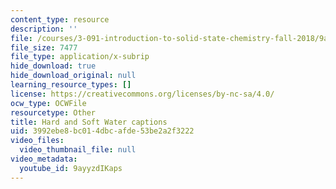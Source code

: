 ```yaml
---
content_type: resource
description: ''
file: /courses/3-091-introduction-to-solid-state-chemistry-fall-2018/9ayyzdIKaps_captions.webvtt
file_size: 7477
file_type: application/x-subrip
hide_download: true
hide_download_original: null
learning_resource_types: []
license: https://creativecommons.org/licenses/by-nc-sa/4.0/
ocw_type: OCWFile
resourcetype: Other
title: Hard and Soft Water captions
uid: 3992ebe8-bc01-4dbc-afde-53be2a2f3222
video_files:
  video_thumbnail_file: null
video_metadata:
  youtube_id: 9ayyzdIKaps
---
```


